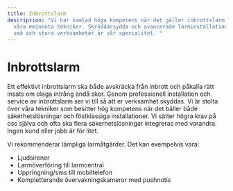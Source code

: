 ```yaml
---
title: Inbrottslarm
description: "Vi har samlad höga kompetens när det gäller inbrottslarm i och med
  våra eminenta tekniker. Skräddarsydda och avancerade larminstallationer för
  små och stora verksamheter är vår specialitet. "
---
```

# Inbrottslarm

Ett effektivt inbrottslarm ska både avskräcka från inbrott och påkalla rätt insats om olaga intrång ändå sker. Genom professionell installation och service av inbrottslarm ser vi till så att er verksamhet skyddas. Vi är stolta över våra tekniker som besitter hög kompetens när det bäller både säkerhetslösningar och föstklassiga installationer. Vi sätter högra krav på oss själva och ofta ska flera säkerhetslösningar integreras med varandra. Ingen kund eller jobb är för litet.

Vi rekommenderar lämpliga larmåtgärder. Det kan exempelvis vara:

* Ljudsirener
* Larmöverföring till larmcentral
* Uppringning/sms till mobiltelefon
* Kompletterande övervakningskameror med pushnotis